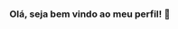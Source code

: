 ### Olá, seja bem vindo ao meu perfil! 👋

<!--
**digosts/digosts** is a ✨ _special_ ✨ repository because its `README.md` (this file) appears on your GitHub profile.


### Soft skill

![Anurag's GitHub stats](https://github-readme-stats.vercel.app/api?username=digosts&show_icons=true&theme=radical)
